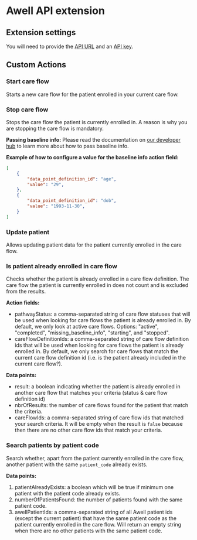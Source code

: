 # Awell API extension

## Extension settings

You will need to provide the [API URL](https://developers.awellhealth.com/awell-orchestration/api-reference/overview/endpoints) and an [API key](https://developers.awellhealth.com/awell-orchestration/api-reference/overview/authorization).

## Custom Actions

### Start care flow

Starts a new care flow for the patient enrolled in your current care flow.

### Stop care flow

Stops the care flow the patient is currently enrolled in. A reason is why you are stopping the care flow is mandatory.

**Passing baseline info:**
Please read the documentation on [our developer hub](https://developers.awellhealth.com/awell-orchestration/api-reference/mutations/start-pathway) to learn more about how to pass baseline info.

**Example of how to configure a value for the baseline info action field:**
```json
[
    {
        "data_point_definition_id": "age",
        "value": "29",
    },
    {
        "data_point_definition_id": "dob",
        "value": "1993-11-30",
    }
]
```

### Update patient

Allows updating patient data for the patient currently enrolled in the care flow.

### Is patient already enrolled in care flow

Checks whether the patient is already enrolled in a care flow definition. The care flow the patient is currently enrolled in does not count and is excluded from the results.

**Action fields:**

- pathwayStatus: a comma-separated string of care flow statuses that will be used when looking for care flows the patient is already enrolled in. By default, we only look at active care flows. Options: "active", "completed", "missing_baseline_info", "starting", and "stopped".
- careFlowDefinitionIds: a comma-separated string of care flow definition ids that will be used when looking for care flows the patient is already enrolled in. By default, we only search for care flows that match the current care flow definition id (i.e. is the patient already included in the current care flow?).

**Data points:**

- result: a boolean indicating whether the patient is already enrolled in another care flow that matches your criteria (status & care flow definition id)
- nbrOfResults: the number of care flows found for the patient that match the criteria.
- careFlowIds: a comma-separated string of care flow ids that matched your search criteria. It will be empty when the result is `false` because then there are no other care flow ids that match your criteria.

### Search patients by patient code

Search whether, apart from the patient currently enrolled in the care flow, another patient with the same `patient_code` already exists.

**Data points:**

1. patientAlreadyExists: a boolean which will be true if minimum one patient with the patient code already exists.
2. numberOfPatientsFound: the number of patients found with the same patient code.
3. awellPatientIds: a comma-separated string of all Awell patient ids (except the current patient) that have the same patient code as the patient currently enrolled in the care flow. Will return an empty string when there are no other patients with the same patient code.
